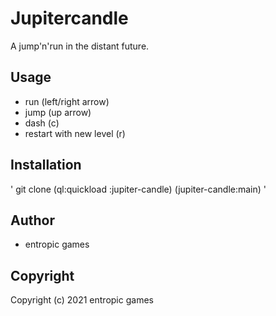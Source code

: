 # Jupitercandle

A jump'n'run in the distant future. 

## Usage

* run (left/right arrow)
* jump (up arrow)
* dash (c)
* restart with new level (r)

## Installation

'
git clone
(ql:quickload :jupiter-candle)
(jupiter-candle:main)
'

## Author

* entropic games

## Copyright

Copyright (c) 2021 entropic games
